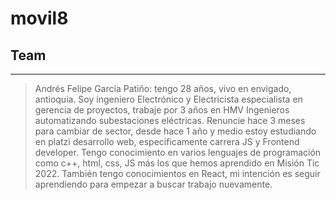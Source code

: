 # movil8
## Team
***
> Andrés Felipe García Patiño: tengo 28 años, vivo en envigado, antioquia. Soy ingeniero Electrónico y Electricista especialista en gerencia de proyectos, trabaje por 3 años en HMV Ingenieros automatizando subestaciones eléctricas. Renuncie hace 3 meses para cambiar de sector, desde hace 1 año y medio estoy estudiando en platzi desarrollo web, especificamente carrera JS y Frontend developer. Tengo conocimiento en varios lenguajes de programación como c++, html, css, JS más los que hemos aprendido en Misión Tic 2022. También tengo conocimientos en React, mi intención es seguir aprendiendo para empezar a buscar trabajo nuevamente.